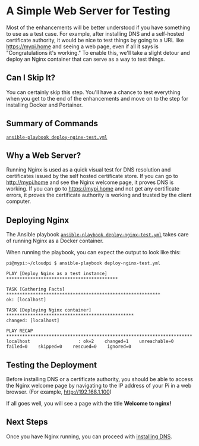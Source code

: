 # A Simple Web Server for Testing
Most of the enhancements will be better understood if you have something to use as a test case. For example, after installing DNS and a self-hosted certificate authority, it would be nice to test things by going to a URL like https://mypi.home and seeing a web page, even if all it says is "Congratulations it's working." To enable this, we'll take a slight detour and deploy an Nginx container that can serve as a way to test things.

## Can I Skip It?
You can certainly skip this step. You'll have a chance to test everything when you get to the end of the enhancements and move on to the step for installing Docker and Portainer.

## Summary of Commands
[`ansible-playbook deploy-nginx-test.yml`](https://github.com/DavesCodeMusings/CloudPi/blob/main/deploy-nginx-test.yml)

## Why a Web Server?
Running Nginx is used as a quick visual test for DNS resolution and certificates issued by the self hosted certificate store. If you can go to http://mypi.home and see the Nginx welcome page, it proves DNS is working. If you can go to https://mypi.home and not get any certificate errors, it proves the certificate authority is working and trusted by the client computer.

## Deploying Nginx
The Ansible playbook [`ansible-playbook deploy-nginx-test.yml`](https://github.com/DavesCodeMusings/CloudPi/blob/main/deploy-nginx-test.yml) takes care of running Nginx as a Docker container.

When running the playbook, you can expect the output to look like this:

```
pi@mypi:~/cloudpi $ ansible-playbook deploy-nginx-test.yml

PLAY [Deploy Nginx as a test instance] ******************************************

TASK [Gathering Facts] **********************************************************
ok: [localhost]

TASK [Deploying Nginx container] ************************************************
changed: [localhost]

PLAY RECAP **********************************************************************
localhost                  : ok=2    changed=1    unreachable=0    failed=0    skipped=0    rescued=0    ignored=0
```

## Testing the Deployment
Before installing DNS or a certificate authority, you should be able to access the Nginx welcome page by navigating to the IP address of your Pi in a web browser. (For example, http://192.168.1.100)

If all goes well, you will see a page with the title **Welcome to nginx!**

## Next Steps
Once you have Nginx running, you can proceed with [installing DNS](https://github.com/DavesCodeMusings/CloudPi/blob/main/docs/install-dns.md).
